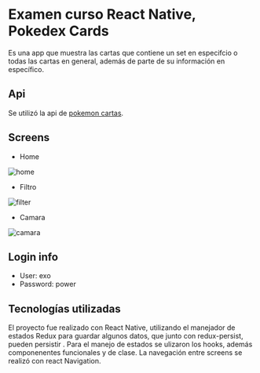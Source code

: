 # Examen curso React Native, Pokedex Cards

Es una app que muestra las cartas que contiene un set en especifcio o todas las cartas en general, además de parte de su información en específico.

## Api

Se utilizó la api de [pokemon cartas](https://pokemontcg.io/).

## Screens

- Home

![home](https://media.giphy.com/media/IGsAhuHh8nrKwpUfbX/giphy.gif)

- Filtro

![filter](https://i.ibb.co/yf01qZK/app-2.gif)

- Camara

![camara](https://i.ibb.co/xzVDgbJ/app-3.gif)

## Login info

- User: exo
- Password: power

## Tecnologías utilizadas

El proyecto fue realizado con React Native, utilizando el manejador de estados Redux para guardar algunos datos, que junto con redux-persist, pueden persistir . Para el manejo de estados se ulizaron los hooks, además componenentes funcionales y de clase.
La navegación entre screens se realizó con react Navigation.
